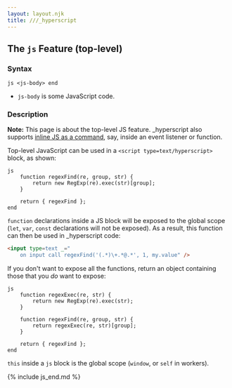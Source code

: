 ```yaml
---
layout: layout.njk
title: ///_hyperscript
---
```


## The `js` Feature (top-level)

### Syntax

`js <js-body> end`

* `js-body` is some JavaScript code.

### Description

**Note:** This page is about the top-level JS feature. \_hyperscript also supports [inline JS as a command](/commands/js/), say, inside an event listener or function.

Top-level JavaScript can be used in a `<script type=text/hyperscript>` block, as shown:

```hyperscript
js
    function regexFind(re, group, str) {
        return new RegExp(re).exec(str)[group];
    }

    return { regexFind };
end
```

`function` declarations inside a JS block will be exposed to the global scope (`let`, `var`, `const` declarations will not be exposed). As a result, this function can then be used in \_hyperscript code:

```html
<input type=text _="
    on input call regexFind('(.*)\+.*@.*', 1, my.value" />
```

If you don't want to expose all the functions, return an object containing those that you _do_ want to expose:

```hyperscript
js
    function regexExec(re, str) {
        return new RegExp(re).exec(str);
    }

    function regexFind(re, group, str) {
        return regexExec(re, str)[group];
    }

    return { regexFind };
end
```

<div hidden><!-- this is not implemented yet -->

`js` blocks can also be placed in workers:

```hyperscript
worker MyWorker
    js
        function _regexFind(re, group, str) {
            return new RegExp(re).exec(str)[group];
        }
    end
    def regexFind(re, group, str) return _regexFind(re, group, str) end
```

</div>

`this` inside a `js` block is the global scope (`window`, or `self` in workers).

{% include js_end.md %}
